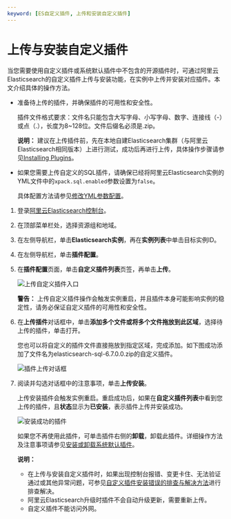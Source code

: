 ```yaml
---
keyword: [ES自定义插件, 上传和安装自定义插件]
---
```


# 上传与安装自定义插件

当您需要使用自定义插件或系统默认插件中不包含的开源插件时，可通过阿里云Elasticsearch的自定义插件上传与安装功能，在实例中上传并安装对应插件。本文介绍具体的操作方法。

-   准备待上传的插件，并确保插件的可用性和安全性。

    插件文件格式要求：文件名只能包含大写字母、小写字母、数字、连接线（-）或点（.），长度为8~128位。文件后缀名必须是.zip。

    **说明：** 建议在上传插件前，先在本地自建Elasticsearch集群（与阿里云Elasticsearch相同版本）上进行测试，成功后再进行上传，具体操作步骤请参见[Installing Plugins](https://www.elastic.co/guide/en/elasticsearch/plugins/7.9/installation.html)。

-   如果您需要上传自定义的SQL插件，请确保已经将阿里云Elasticsearch实例的YML文件中的`xpack.sql.enabled`参数设置为`false`。

    具体配置方法请参见[修改YML参数配置](/cn.zh-CN/ES实例/集群配置/配置YML文件/修改YML参数配置.md)。


1.  登录[阿里云Elasticsearch控制台](https://elasticsearch.console.aliyun.com/#/home)。

2.  在顶部菜单栏处，选择资源组和地域。

3.  在左侧导航栏，单击**Elasticsearch实例**，再在**实例列表**中单击目标实例ID。

4.  在左侧导航栏，单击**插件配置**。

5.  在**插件配置**页面，单击**自定义插件列表**页签，再单击**上传**。

    ![上传自定义插件入口](https://static-aliyun-doc.oss-cn-hangzhou.aliyuncs.com/assets/img/zh-CN/7846359951/p50444.png)

    **警告：** 上传自定义插件操作会触发实例重启，并且插件本身可能影响实例的稳定性，请务必保证自定义插件的可用性和安全性。

6.  在**上传插件**对话框中，单击**添加多个文件或将多个文件拖放到此区域**，选择待上传的插件，单击打开。

    您也可以将自定义的插件文件直接拖放到指定区域，完成添加。如下图成功添加了文件名为elasticsearch-sql-6.7.0.0.zip的自定义插件。

    ![插件上传对话框](https://static-aliyun-doc.oss-cn-hangzhou.aliyuncs.com/assets/img/zh-CN/7846359951/p50445.png)

7.  阅读并勾选对话框中的注意事项，单击**上传安装**。

    上传安装插件会触发实例重启。重启成功后，如果在**自定义插件列表**中看到您上传的插件，且**状态**显示为**已安装**，表示插件上传并安装成功。

    ![安装成功的插件](https://static-aliyun-doc.oss-cn-hangzhou.aliyuncs.com/assets/img/zh-CN/7846359951/p50464.png)

    如果您不再使用此插件，可单击插件右侧的**卸载**，卸载此插件。详细操作方法及注意事项请参见[安装或卸载系统默认插件](/cn.zh-CN/ES实例/插件配置/系统默认插件/安装或卸载系统默认插件.md)。

    **说明：**

    -   在上传与安装自定义插件时，如果出现控制台报错、变更卡住、无法验证通过或其他异常问题，可参见[自定义插件安装错误的排查与解决方法]()进行排查解决。
    -   阿里云Elasticsearch升级时插件不会自动升级更新，需要重新上传。
    -   自定义插件不能访问外网。


